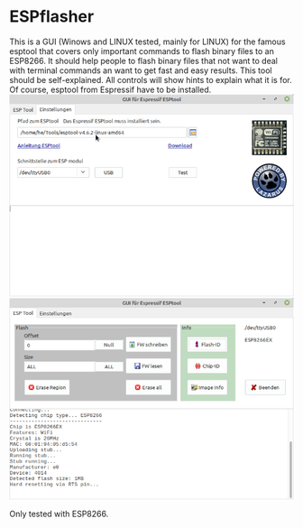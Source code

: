 # ESPflasher
This is a GUI (Winows and LINUX tested, mainly for LINUX) for the famous esptool that covers only important commands to flash binary files to an ESP8266. It should help people to flash binary files that not want to deal with terminal commands an want to get fast and easy results.
This tool should be self-explained. All controls will show hints to explain what it is for.
Of course, esptool from Espressif have to be installed.
![Screenshot settings](settings.png)![Screenshot esptool GUI](flash.png)

Only tested with ESP8266.
